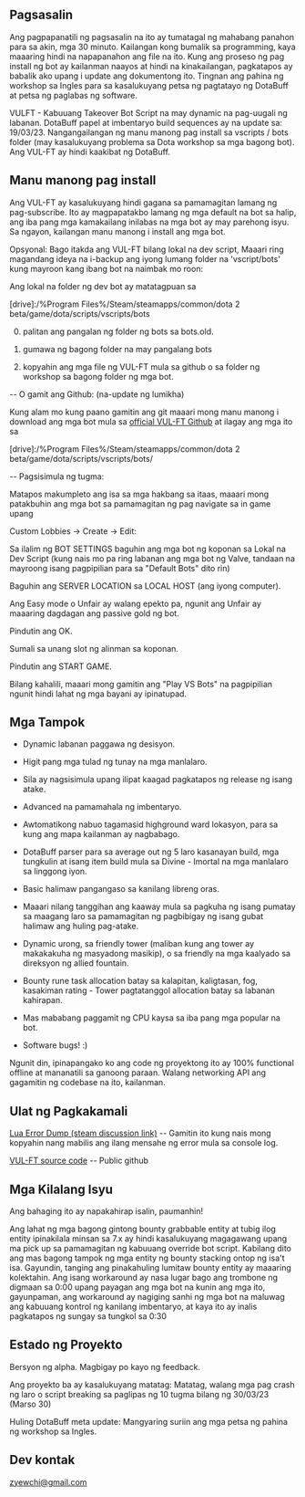 ##  Pagsasalin 

Ang pagpapanatili ng pagsasalin na ito ay tumatagal ng mahabang panahon para sa akin, mga 30 minuto. Kailangan kong bumalik sa programming, kaya maaaring hindi na napapanahon ang file na ito. Kung ang proseso ng pag install ng bot ay kailanman naayos at hindi na kinakailangan, pagkatapos ay babalik ako upang i update ang dokumentong ito. Tingnan ang pahina ng workshop sa Ingles para sa kasalukuyang petsa ng pagtatayo ng DotaBuff at petsa ng paglabas ng software.



VULFT - Kabuuang Takeover Bot Script na may dynamic na pag-uugali ng labanan. DotaBuff papel at imbentaryo build sequences ay na update sa: 19/03/23. Nangangailangan ng manu manong pag install sa vscripts / bots folder (may kasalukuyang problema sa Dota workshop sa mga bagong bot). Ang VUL-FT ay hindi kaakibat ng DotaBuff.



##  Manu manong pag install 

Ang VUL-FT ay kasalukuyang hindi gagana sa pamamagitan lamang ng pag-subscribe. Ito ay magpapatakbo lamang ng mga default na bot sa halip, ang iba pang mga kamakailang inilabas na mga bot ay may parehong isyu. Sa ngayon, kailangan manu manong i install ang mga bot.



Opsyonal: Bago itakda ang VUL-FT bilang lokal na dev script, Maaari ring magandang ideya na i-backup ang iyong lumang folder na 'vscript/bots' kung mayroon kang ibang bot na naimbak mo roon:

Ang lokal na folder ng dev bot ay matatagpuan sa

[drive]:/%Program Files%/Steam/steamapps/common/dota 2 beta/game/dota/scripts/vscripts/bots

0) palitan ang pangalan ng folder ng bots sa bots.old.

1) gumawa ng bagong folder na may pangalang bots

2) kopyahin ang mga file ng VUL-FT mula sa github o sa folder ng workshop sa bagong folder ng mga bot.



-- O gamit ang Github: (na-update ng lumikha)

Kung alam mo kung paano gamitin ang git maaari mong manu manong i download ang mga bot mula sa [official VUL-FT Github](https://github.com/yewchi/vulft) at ilagay ang mga ito sa

[drive]:/%Program Files%/Steam/steamapps/common/dota 2 beta/game/dota/scripts/vscripts/bots/



-- Pagsisimula ng tugma:

Matapos makumpleto ang isa sa mga hakbang sa itaas, maaari mong patakbuhin ang mga bot sa pamamagitan ng pag navigate sa in game upang

Custom Lobbies -> Create -> Edit:

Sa ilalim ng BOT SETTINGS baguhin ang mga bot ng koponan sa Lokal na Dev Script (kung nais mo pa ring labanan ang mga bot ng Valve, tandaan na mayroong isang pagpipilian para sa "Default Bots" dito rin)

Baguhin ang SERVER LOCATION sa LOCAL HOST (ang iyong computer).

Ang Easy mode o Unfair ay walang epekto pa, ngunit ang Unfair ay maaaring dagdagan ang passive gold ng bot.

Pindutin ang OK.

Sumali sa unang slot ng alinman sa koponan.

Pindutin ang START GAME.



Bilang kahalili, maaari mong gamitin ang "Play VS Bots" na pagpipilian ngunit hindi lahat ng mga bayani ay ipinatupad.



## Mga Tampok

- Dynamic labanan paggawa ng desisyon.

- Higit pang mga tulad ng tunay na mga manlalaro.

- Sila ay nagsisimula upang ilipat kaagad pagkatapos ng release ng isang atake.

- Advanced na pamamahala ng imbentaryo.

- Awtomatikong nabuo tagamasid highground ward lokasyon, para sa kung ang mapa kailanman ay nagbabago.

- DotaBuff parser para sa average out ng 5 laro kasanayan build, mga tungkulin at isang item build mula sa Divine - Imortal na mga manlalaro sa linggong iyon.

- Basic halimaw pangangaso sa kanilang libreng oras.

- Maaari nilang tanggihan ang kaaway mula sa pagkuha ng isang pumatay sa maagang laro sa pamamagitan ng pagbibigay ng isang gubat halimaw ang huling pag-atake.

- Dynamic urong, sa friendly tower (maliban kung ang tower ay makakakuha ng masyadong masikip), o sa friendly na mga kaalyado sa direksyon ng allied fountain.

- Bounty rune task allocation batay sa kalapitan, kaligtasan, fog, kasakiman rating - Tower pagtatanggol allocation batay sa labanan kahirapan.

- Mas mababang paggamit ng CPU kaysa sa iba pang mga popular na bot.

- Software bugs! :)



Ngunit din, ipinapangako ko ang code ng proyektong ito ay 100% functional offline at mananatili sa ganoong paraan. Walang networking API ang gagamitin ng codebase na ito, kailanman.



## Ulat ng Pagkakamali

[ Lua Error Dump (steam discussion link)](https://steamcommunity.com/workshop/filedetails/discussion/2872725543/3648503910213521285/) -- Gamitin ito kung nais mong kopyahin nang mabilis ang ilang mensahe ng error mula sa console log.

[ VUL-FT source code](https://github.com/Yewchi/vulft) -- Public github



## Mga Kilalang Isyu

Ang bahaging ito ay napakahirap isalin, paumanhin!



Ang lahat ng mga bagong gintong bounty grabbable entity at tubig ilog entity ipinakilala minsan sa 7.x ay hindi kasalukuyang magagawang upang ma pick up sa pamamagitan ng kabuuang override bot script. Kabilang dito ang mas bagong tampok ng mga entity ng bounty stacking ontop ng isa't isa. Gayundin, tanging ang pinakahuling lumitaw bounty entity ay maaaring kolektahin. Ang isang workaround ay nasa lugar bago ang trombone ng digmaan sa 0:00 upang payagan ang mga bot na kunin ang mga ito, gayunpaman, ang workaround ay nagiging sanhi ng mga bot na maluwag ang kabuuang kontrol ng kanilang imbentaryo, at kaya ito ay inalis pagkatapos ng sungay sa tungkol sa 0:30



## Estado ng Proyekto

Bersyon ng alpha. Magbigay po kayo ng feedback.

Ang proyekto ba ay kasalukuyang matatag: Matatag, walang mga pag crash ng laro o script breaking sa paglipas ng 10 tugma bilang ng 30/03/23 (Marso 30)

Huling DotaBuff meta update: Mangyaring suriin ang mga petsa ng pahina ng workshop sa Ingles.



## Dev kontak

zyewchi@gmail.com

